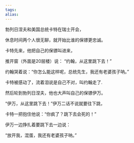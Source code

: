 ```yaml
---
tags: 
alias:
---
```


勃列日涅夫和美国总统卡特在瑞士开会，

休息时间两个人很无聊，就开始比谁的保镖更忠诚。

卡特先来，他把自己的保镖叫进来，

推开窗（外面是20层楼）说： “约翰，从这里跳下去！”

约翰哭着说：“你怎么能这样呢，总统先生，我还有老婆孩子呐。”

卡特被感动了，流着泪说是自己不对，叫约翰走了.

然后轮到勃列日涅夫，他也大声叫自己的保镖伊万。

“伊万，从这里跳下去！”伊万二话不说就要往下跳，

卡特一把抱住他说：“你疯了？跳下去会死的！”

伊万一边挣扎着要跳下去一边说：

“放开我，混蛋，我还有老婆孩子呐。”